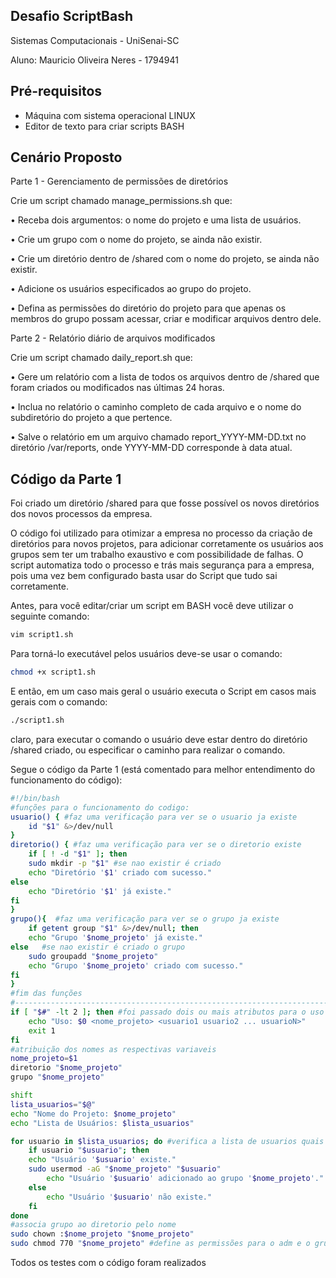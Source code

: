 ## Desafio ScriptBash 
Sistemas Computacionais - UniSenai-SC 

Aluno: Mauricio Oliveira Neres - 1794941

## Pré-requisitos
-  Máquina com sistema operacional LINUX
-  Editor de texto para criar scripts BASH

## Cenário Proposto
Parte 1 - Gerenciamento de permissões de diretórios

Crie um script chamado manage_permissions.sh que:

• Receba dois argumentos: o nome do projeto e uma lista de usuários.

• Crie um grupo com o nome do projeto, se ainda não existir.

• Crie um diretório dentro de /shared com o nome do projeto, se ainda não existir.

• Adicione os usuários especificados ao grupo do projeto.

• Defina as permissões do diretório do projeto para que apenas os membros do grupo possam acessar, criar e modificar arquivos dentro dele.

Parte 2 - Relatório diário de arquivos modificados

Crie um script chamado daily_report.sh que:

• Gere um relatório com a lista de todos os arquivos dentro de /shared que foram criados ou modificados nas últimas 24 horas.

• Inclua no relatório o caminho completo de cada arquivo e o nome do subdiretório do projeto a que pertence.

• Salve o relatório em um arquivo chamado report_YYYY-MM-DD.txt no diretório /var/reports, onde YYYY-MM-DD corresponde à data atual.

## Código da Parte 1
Foi criado um diretório /shared para que fosse possível os novos diretórios dos novos processos da empresa.

O código foi utilizado para otimizar a empresa no processo da criação de diretórios para novos projetos, para adicionar corretamente os usuários aos grupos sem ter um trabalho exaustivo e com possibilidade de falhas. O script automatiza todo o processo e trás mais segurança para a empresa, pois uma vez bem configurado basta usar do Script que tudo sai corretamente.

Antes, para você editar/criar um script em BASH você deve utilizar o seguinte comando:
```bash
vim script1.sh
```
Para torná-lo executável pelos usuários deve-se usar o comando:
```bash
chmod +x script1.sh
```
E então, em um caso mais geral o usuário executa o Script em casos mais gerais com o comando:
```bash
./script1.sh
```
claro, para executar o comando o usuário deve estar dentro do diretório /shared criado, ou especificar o caminho para realizar o comando.

Segue o código da Parte 1 (está comentado para melhor entendimento do funcionamento do código):
```bash
#!/bin/bash
#funções para o funcionamento do codigo:
usuario() { #faz uma verificação para ver se o usuario ja existe
	id "$1" &>/dev/null
}
diretorio() { #faz uma verificação para ver se o diretorio existe
	if [ ! -d "$1" ]; then 
	sudo mkdir -p "$1" #se nao existir é criado
	echo "Diretório '$1' criado com sucesso."
else 
	echo "Diretório '$1' já existe."
fi
}	
grupo(){  #faz uma verificação para ver se o grupo ja existe
	if getent group "$1" &>/dev/null; then
	echo "Grupo '$nome_projeto' já existe."
else   #se nao existir é criado o grupo
	sudo groupadd "$nome_projeto" 
	echo "Grupo '$nome_projeto' criado com sucesso."
fi	
}
#fim das funções
#-----------------------------------------------------------------------------------
if [ "$#" -lt 2 ]; then #foi passado dois ou mais atributos para o uso do script, sendo um o nome do projeto, e o outro atributo(s) a lista de N usuarios a ser adicionado
	echo "Uso: $0 <nome_projeto> <usuario1 usuario2 ... usuarioN>"
	exit 1 
fi
#atribuição dos nomes as respectivas variaveis
nome_projeto=$1
diretorio "$nome_projeto"
grupo "$nome_projeto"

shift
lista_usuarios="$@"
echo "Nome do Projeto: $nome_projeto"
echo "Lista de Usuários: $lista_usuarios"

for usuario in $lista_usuarios; do #verifica a lista de usuarios quais existem e quais nao para adicionar no grupo do projeto
	if usuario "$usuario"; then
	echo "Usuário '$usuario' existe."
	sudo usermod -aG "$nome_projeto" "$usuario"
        echo "Usuário '$usuario' adicionado ao grupo '$nome_projeto'."
    else
        echo "Usuário '$usuario' não existe."
    fi
done
#associa grupo ao diretorio pelo nome
sudo chown :$nome_projeto "$nome_projeto"
sudo chmod 770 "$nome_projeto" #define as permissões para o adm e o grupo ter acesso, ler e escrever no diretorio

```
Todos os testes com o código foram realizados 
